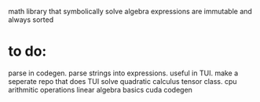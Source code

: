 math library that symbolically solve algebra
expressions are immutable and always sorted

# to do:
parse in codegen. parse strings into expressions. useful in TUI.
make a seperate repo that does TUI
solve quadratic
calculus
tensor class. cpu arithmitic operations
linear algebra basics
cuda codegen
